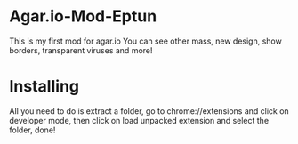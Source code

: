 # Agar.io-Mod-Eptun
This is my first mod for agar.io
You can see other mass, new design, show borders, transparent viruses and more!

# Installing
All you need to do is extract a folder, go to chrome://extensions and click on developer mode, then click on load unpacked extension and select the folder, done! 
